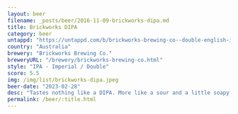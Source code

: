 ```yaml
---
layout: beer
filename: _posts/beer/2016-11-09-brickworks-dipa.md
title: Brickworks DIPA
category: beer
untappd: "https://untappd.com/b/brickworks-brewing-co--double-english-ipa/4678992"
country: "Australia"
brewery: "Brickworks Brewing Co."
breweryURL: "/brewery/brickworks-brewing-co.html"
style: "IPA - Imperial / Double"
score: 5.5
img: /img/list/brickworks-dipa.jpeg
beer-date: "2023-02-28"
desc: "Tastes nothing like a DIPA. More like a sour and a little soapy. Not even sure this is the right beer"
permalink: /beer/:title.html
---
```

